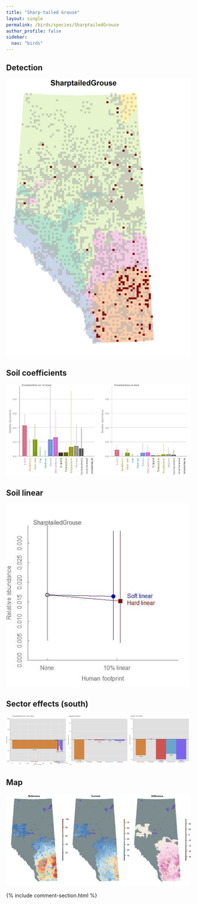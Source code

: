 ```yaml
---
title: "Sharp-tailed Grouse"
layout: single
permalink: /birds/species/SharptailedGrouse
author_profile: false
sidebar:
  nav: "birds"
---
```


<h2>Detection</h2>

![](/assets/images/birds/SharptailedGrouse/det.jpg)

<h2>Soil coefficients</h2>

![](/assets/images/birds/SharptailedGrouse/soilhf.jpg)

<h2>Soil linear</h2>

![](/assets/images/birds/SharptailedGrouse/lin-south.jpg)

<h2>Sector effects (south)</h2>

![](/assets/images/birds/SharptailedGrouse/sector-south.jpg)

<h2>Map</h2>

![](/assets/images/birds/SharptailedGrouse/map.jpg)

{% include comment-section.html %}
